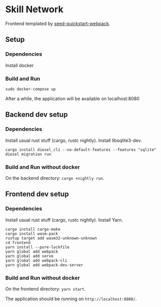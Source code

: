 # Skill Network

Frontend templated by [seed-quickstart-webpack](https://github.com/seed-rs/seed-quickstart-webpack).

## Setup

### Dependencies

Install docker

### Build and Run

```
sudo docker-compose up
```

After a while, the application will be available on localhost:8080

## Backend dev setup

### Dependencies

Install usual rust stuff (cargo, rustc nightly).
Install libsqlite3-dev.

```
cargo install diesel_cli --no-default-features --features "sqlite"
diesel migration run
```

### Build and Run without docker

On the backend directory: ``cargo +nightly run``.

## Frontend dev setup

### Dependencies

Install usual rust stuff (cargo, rustc nightly).
Install Yarn.

```
cargo install cargo-make
cargo install wasm-pack
rustup target add wasm32-unknown-unknown
cd frontend
yarn install --pure-lockfile
yarn global add webpack
yarn global add serve
yarn global add webpack-cli
yarn global add webpack-dev-server
```

### Build and Run without docker

On the frontend directory: ``yarn start``.

The application should be running on ``http://localhost:8080/``.


